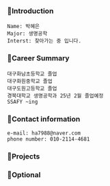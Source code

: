### 🐾Introduction

```
Name: 박혜은
Major: 생명공학
Interst: 찾아가는 중 입니다.
```

### 🐾Career Summary

```
대구화남초등학교 졸업
대구화원중학교 졸업
대구도원고등학교 졸업
경북대학교 생명공학과 25년 2월 졸업예정
SSAFY ~ing
```

### 🐾Contact information

```
e-mail: ha7988@naver.com
phone number: 010-2114-4681
```

### 🐾Projects

### 🐾Optional

